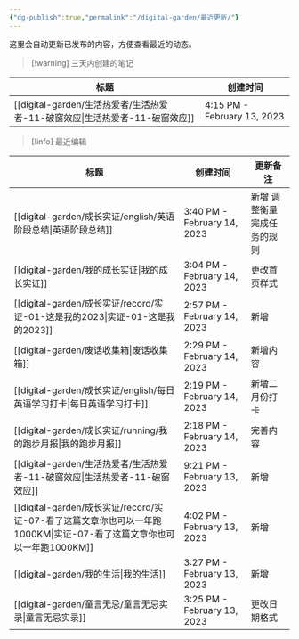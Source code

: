 ```yaml
---
{"dg-publish":true,"permalink":"/digital-garden/最近更新/"}
---
```



这里会自动更新已发布的内容，方便查看最近的动态。

> [!warning] 三天内创建的笔记

| 标题                                                       | 创建时间                        |
| -------------------------------------------------------- | --------------------------- |
| [[digital-garden/生活热爱者/生活热爱者-11-破窗效应\|生活热爱者-11-破窗效应]] | 4:15 PM - February 13, 2023 |


> [!info] 最近编辑

| 标题                                                                                     | 创建时间                        | 更新备注           |
| -------------------------------------------------------------------------------------- | --------------------------- | -------------- |
| [[digital-garden/成长实证/english/英语阶段总结\|英语阶段总结]]                                      | 3:40 PM - February 14, 2023 | 新增 调整衡量完成任务的规则 |
| [[digital-garden/我的成长实证\|我的成长实证]]                                                   | 3:04 PM - February 14, 2023 | 更改首页样式         |
| [[digital-garden/成长实证/record/实证-01-这是我的2023\|实证-01-这是我的2023]]                       | 2:57 PM - February 14, 2023 | 新增             |
| [[digital-garden/废话收集箱\|废话收集箱]]                                                     | 2:29 PM - February 14, 2023 | 新增内容           |
| [[digital-garden/成长实证/english/每日英语学习打卡\|每日英语学习打卡]]                                  | 2:19 PM - February 14, 2023 | 新增二月份打卡        |
| [[digital-garden/成长实证/running/我的跑步月报\|我的跑步月报]]                                      | 2:18 PM - February 14, 2023 | 完善内容           |
| [[digital-garden/生活热爱者/生活热爱者-11-破窗效应\|生活热爱者-11-破窗效应]]                               | 9:21 PM - February 13, 2023 | 新增             |
| [[digital-garden/成长实证/record/实证-07-看了这篇文章你也可以一年跑1000KM\|实证-07-看了这篇文章你也可以一年跑1000KM]] | 4:02 PM - February 13, 2023 | 新增             |
| [[digital-garden/我的生活\|我的生活]]                                                       | 3:27 PM - February 13, 2023 | 新增             |
| [[digital-garden/童言无忌/童言无忌实录\|童言无忌实录]]                                              | 3:25 PM - February 13, 2023 | 更改日期格式         |

